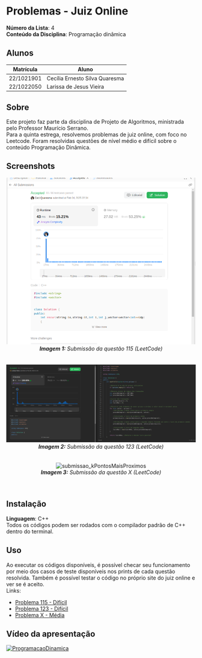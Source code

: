
# Problemas - Juiz Online

**Número da Lista**: 4<br>
**Conteúdo da Disciplina**: Programação dinâmica<br>

## Alunos
|Matrícula | Aluno |
| -- | -- |
| 22/1021901  |  Cecília Ernesto Silva Quaresma |
| 22/1022050  |  Larissa de Jesus Vieira |

## Sobre 
Este projeto faz parte da disciplina de Projeto de Algoritmos, ministrada pelo Professor Maurício Serrano.<br> Para a quinta estrega, resolvemos problemas de juiz online, com foco no Leetcode. Foram resolvidas questões de nível médio e difícil sobre o conteúdo Programação Dinâmica. 

## Screenshots
<center><img src="https://github.com/projeto-de-algoritmos-2024/PD_ProblemasJuizOnline/blob/master/distinctSub/ACdist.png?raw=true" alt="submissao_distincSubseq" width="800"/></center>
<center><i><b>Imagem 1:</b> Submissão da questão 115 (LeetCode)</i></center>
<br></br>
<center><img src="https://github.com/projeto-de-algoritmos-2024/PD_ProblemasJuizOnline/blob/master/bestTimeToBuySellStock/123submissao.png?raw=true" alt="submissao_bestTimeToBuyAndSellStock" width="800"/></center>
<center><i><b>Imagem 2:</b> Submissão da questão 123 (LeetCode)</i></center>
<br></br>
<center><img src="X?raw=true" alt="submissao_kPontosMaisProximos" width="800"/></center>
<center><i><b>Imagem 3:</b> Submissão da questão X (LeetCode)</i></center>
<br></br>

## Instalação 
**Linguagem**: C++<br>
Todos os códigos podem ser rodados com o compilador padrão de C++ dentro do terminal.

## Uso 
Ao executar os códigos disponíveis, é possível checar seu funcionamento por meio dos casos de teste disponíveis nos prints de cada questão resolvida. Também é possível testar o código no próprio site do juiz online e ver se é aceito.<br>Links:
* [Problema 115 - Difícil](https://leetcode.com/problems/distinct-subsequences/description/)
* [Problema 123 - Difícil](https://leetcode.com/problems/best-time-to-buy-and-sell-stock-iii/description/)
* [Problema X - Média]()

## Vídeo da apresentação
[![ProgramacaoDinamica](https://img.youtube.com/vi/X/0.jpg)](https://www.youtube.com/watch?v=X)




